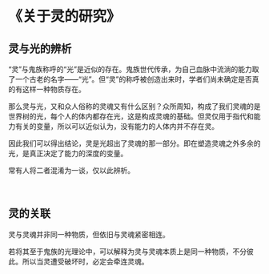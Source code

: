 # 《关于灵的研究》
## 灵与光的辨析
“灵”与鬼族称呼的“光”是近似的存在。鬼族世代传承，为自己血脉中流淌的能力取了一个古老的名字——“光”。但“灵”的称呼被创造出来时，学者们尚未确定是否真的有这样一种物质存在。

那么灵与光，又和众人俗称的灵魂又有什么区别？众所周知，构成了我们灵魂的是世界树的光，每个人的体内都存在光，这是构成灵魂的基础。但灵仅用于指代和能力有关的变量，所以可以近似认为，没有能力的人体内并不存在灵。

因此我们可以得出结论，灵是光超出了灵魂的那一部分。即在塑造灵魂之外多余的光，是真正决定了能力的深度的变量。

常有人将二者混淆为一谈，仅以此辨析。

<br>

## 灵的关联
灵与灵魂并非同一种物质，但依旧与灵魂紧密相连。

若将其至于鬼族的光理论中，可以解释为灵与灵魂本质上是同一种物质，不分彼此。所以当灵遭受破坏时，必定会牵连灵魂。
